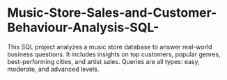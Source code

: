 # Music-Store-Sales-and-Customer-Behaviour-Analysis-SQL-
This SQL project analyzes a music store database to answer real-world business questions. It includes insights on top customers, popular genres, best-performing cities, and artist sales. Queries are all types: easy, moderate, and advanced levels.
